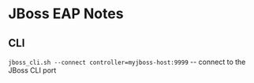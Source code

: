 JBoss EAP Notes
===============

## CLI

`jboss_cli.sh --connect controller=myjboss-host:9999` -- connect to the JBoss CLI port
